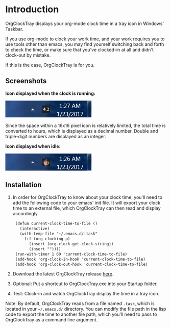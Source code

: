 # Introduction

OrgClockTray displays your org-mode clock time in a tray
icon in Windows' Taskbar.

If you use org-mode to clock your work time, and your work requires you to
use tools other than emacs, you may find yourself switching back and
forth to check the time, or make sure that you've clocked-in at
all and didn't clock-out by mistake.

If this is the case, OrgClockTray is for you.

## Screenshots

**Icon displayed when the clock is running:**

![Icon displayed when the clock's running](https://github.com/schmendrik/OrgClockTray/blob/master/Resources/Screenshot2.png
 "Active clock")

Since the space within a 16x16 pixel icon is relatively limited, the total time is converted to hours, which is displayed as a decimal number. Double and triple-digit numbers are displayed as an integer.

**Icon displayed when idle:**

![Icon displayed when idle](https://github.com/schmendrik/OrgClockTray/blob/master/Resources/Screenshot1.png
 "No active clock")

## Installation

1. In order for OrgClockTray to know about your clock time, you'll need to add the following code to your emacs' init file. It will export your clock time to an external file, which OrgClockTray can then read and display accordingly.

        (defun current-clock-time-to-file ()
          (interactive)
          (with-temp-file "~/.emacs.d/.task"
            (if (org-clocking-p)
              (insert (org-clock-get-clock-string))
              (insert ""))))
        (run-with-timer 1 60 'current-clock-time-to-file)
        (add-hook 'org-clock-in-hook 'current-clock-time-to-file)
        (add-hook 'org-clock-out-hook 'current-clock-time-to-file)

2. Download the latest OrgClockTray release [here](https://github.com/schmendrik/OrgClockTray/releases/latest).
3. Optional: Put a shortcut to OrgClockTray.exe into your Startup folder.
4. Test: Clock-in and watch OrgClockTray display the time in a tray icon.

Note: By default, OrgClockTray reads from a file
named `.task`, which is located in your `~/.emacs.d/` directory. You can
modify the file path in the lisp code to export the time to another
file path, which you'll need to pass to OrgClockTray as a command line
argument.
